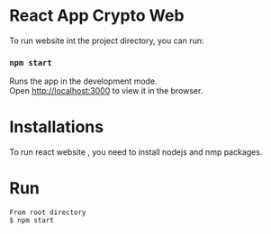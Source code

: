 # React App Crypto Web

To run website int the project directory, you can run:

### `npm start`

Runs the app in the development mode.\
Open [http://localhost:3000](http://localhost:3000) to view it in the browser.

# Installations
To run react website , you need to install nodejs and nmp packages.


# Run
    From root directory 
    $ npm start